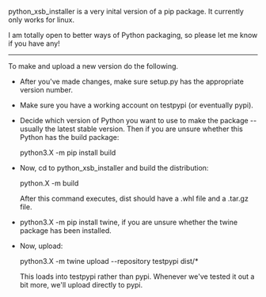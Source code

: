 
python_xsb_installer is a very inital version of a pip package.  It
currently only works for linux.

I am totally open to better ways of Python packaging, so please let me
know if you have any!

------------------------------------------------
To make and upload a new version do the following.

* After you've made changes, make sure setup.py has the appropriate
  version number.

* Make sure you have a working account on testpypi (or eventually
  pypi).

* Decide which version of Python you want to use to make the package
  -- usually the latest stable version.  Then if you are unsure whether
  this Python has the build package:

  python3.X -m pip install build

* Now, cd to python_xsb_installer and build the distribution:

  python.X -m build

  After this command executes, dist should have a .whl file and a
  .tar.gz file.

* python3.X -m pip install twine, if you are unsure whether the twine
  package has been installed.

* Now, upload:

  python3.X -m twine upload --repository testpypi dist/*

  This loads into testpypi rather than pypi.  Whenever we've tested it
  out a bit more, we'll upload directly to pypi.